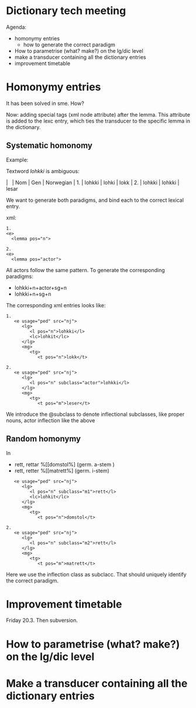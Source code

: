 # Dictionary tech meeting

Agenda:
* homonymy entries
    - how to generate the correct paradigm
* How to parametrise (what? make?) on the lg/dic level
* make a transducer containing all the dictionary entries
* improvement timetable

# Homonymy entries

It has been solved in sme. How?

Now: adding special tags (xml node attribute) after the lemma. This attribute is added to the lexc entry, which ties the transducer to the specific lemma in the dictionary.

## Systematic homonomy

Example:

Textword *lohkki* is ambiguous:

|     |  Nom   |  Gen   | Norwegian
|  1. | lohkki | lohki  | lokk
|  2. | lohkki | lohkki | lesar

We want to generate both paradigms, and bind each to the correct lexical entry.

xml:

```
1.
<e>
  <lemma pos="n"> 

2.
<e>
  <lemma pos="actor"> 
```

All actors follow the same pattern. To generate the corresponding paradigms:

* lohkki+n+actor+sg+n
* lohkki+n+sg+n

The corresponding xml entries looks like:

```
1.
   <e usage="ped" src="nj">
      <lg>
         <l pos="n">lohkki</l>
         <lc>lohkit</lc>
      </lg>
      <mg>
         <tg>
            <t pos="n">lokk</t>

2.
   <e usage="ped" src="nj">
      <lg>
         <l pos="n" subclass="actor">lohkki</l>
      </lg>
      <mg>
         <tg>
            <t pos="m">leser</t> 
```

We introduce the @subclass to denote inflectional subclasses, like proper nouns, actor inflection like the above

## Random homonymy

In 

* rett, rettar %[[domstol%] (germ. a-stem )
* rett, retter %[[matrett%] (germ. i-stem)

```
   <e usage="ped" src="nj">
      <lg>
         <l pos="n" subclass="m1">rett</l>
         <lc>lohkit</lc>
      </lg>
      <mg>
         <tg>
            <t pos="n">domstol</t>

2.
   <e usage="ped" src="nj">
      <lg>
         <l pos="n" subclass="m2">rett</l>
      </lg>
      <mg>
         <tg>
            <t pos="m">matrett</t> 
```

Here we use the inflection class as subclacc. That should uniquely identify the correct paradigm.

# Improvement timetable

Friday 20.3. Then subversion.

# How to parametrise (what? make?) on the lg/dic level

# Make a transducer containing all the dictionary entries
